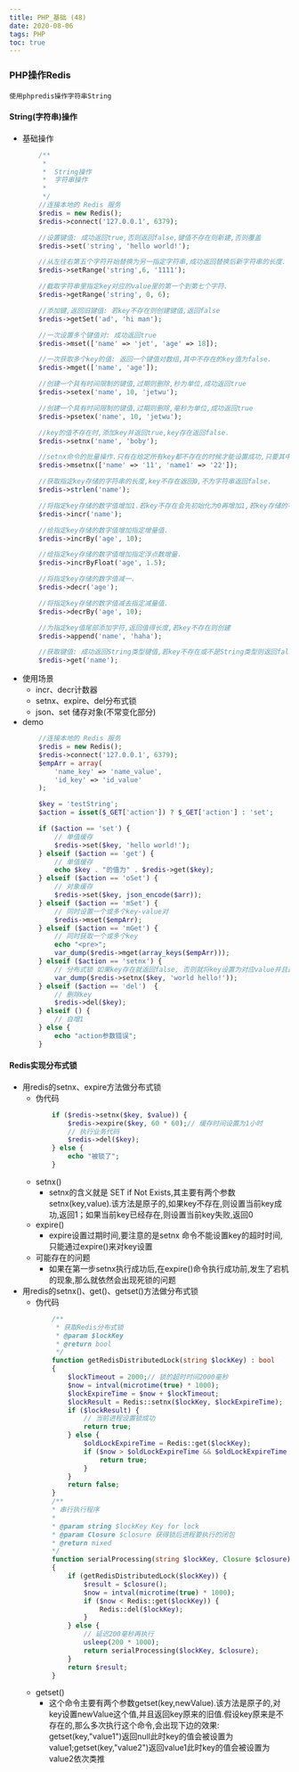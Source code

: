 ```yaml
---
title: PHP_基础 (48)
date: 2020-08-06
tags: PHP 
toc: true
---
```


### PHP操作Redis
    使用phpredis操作字符串String

<!-- more -->

#### String(字符串)操作
- 基础操作
    ```php
        /**
         *
         *  String操作
         *  字符串操作
         * 
         */
        //连接本地的 Redis 服务
        $redis = new Redis();
        $redis->connect('127.0.0.1', 6379);

        //设置键值: 成功返回true,否则返回false,键值不存在则新建,否则覆盖
        $redis->set('string', 'hello world!');

        //从左往右第五个字符开始替换为另一指定字符串,成功返回替换后新字符串的长度.
        $redis->setRange('string',6, '1111'); 

        //截取字符串里指定key对应的value里的第一个到第七个字符.
        $redis->getRange('string', 0, 6);

        //添加键,返回旧键值: 若key不存在则创建键值,返回false
        $redis->getSet('ad', 'hi man');

        //一次设置多个键值对: 成功返回true
        $redis->mset(['name' => 'jet', 'age' => 18]);

        //一次获取多个key的值: 返回一个键值对数组,其中不存在的key值为false.
        $redis->mget(['name', 'age']);

        //创建一个具有时间限制的键值,过期则删除,秒为单位,成功返回true
        $redis->setex('name', 10, 'jetwu');

        //创建一个具有时间限制的键值,过期则删除,毫秒为单位,成功返回true
        $redis->psetex('name', 10, 'jetwu');

        //key的值不存在时,添加key并返回true,key存在返回false.
        $redis->setnx('name', 'boby');

        //setnx命令的批量操作.只有在给定所有key都不存在的时候才能设置成功,只要其中一个key存在,所有key都无法设置成功.
        $redis->msetnx(['name' => '11', 'name1' => '22']);

        //获取指定key存储的字符串的长度,key不存在返回0,不为字符串返回false.
        $redis->strlen('name');

        //将指定key存储的数字值增加1.若key不存在会先初始化为0再增加1,若key存储的不是整数值则返回false.成功返回key新值.
        $redis->incr('name');

        //给指定key存储的数字值增加指定增量值.
        $redis->incrBy('age', 10);

        //给指定key存储的数字值增加指定浮点数增量.
        $redis->incrByFloat('age', 1.5);

        //将指定key存储的数字值减一.
        $redis->decr('age');

        //将指定key存储的数字值减去指定减量值.
        $redis->decrBy('age', 10);

        //为指定key值尾部添加字符,返回值得长度,若key不存在则创建
        $redis->append('name', 'haha');

        //获取键值: 成功返回String类型键值,若key不存在或不是String类型则返回false
        $redis->get('name');
    ```
- 使用场景
    * incr、decr计数器
    * setnx、expire、del分布式锁
    * json、set 储存对象(不常变化部分)
- demo
    ```php
        //连接本地的 Redis 服务
        $redis = new Redis();
        $redis->connect('127.0.0.1', 6379);
        $empArr = array(
            'name_key' => 'name_value',
            'id_key' => 'id_value'
        );

        $key = 'testString';
        $action = isset($_GET['action']) ? $_GET['action'] : 'set';

        if ($action == 'set') {
            // 单值缓存
            $redis->set($key, 'hello world!');
        } elseif ($action == 'get') {
            // 单值缓存
            echo $key . "的值为" . $redis->get($key);
        } elseif ($action == 'oSet') {
            // 对象缓存
            $redis->set($key, json_encode($arr));
        } elseif ($action == 'mSet') {
            // 同时设置一个或多个key-value对
            $redis->mset($empArr);
        } elseif ($action == 'mGet') {
            // 同时获取一个或多个key
            echo "<pre>";
            var_dump($redis->mget(array_keys($empArr)));
        } elseif ($action == 'setnx') {
            // 分布式锁 如果key存在就返回false, 否则就将key设置为对应value并且返回true
            var_dump($redis->setnx($key, 'world hello!'));
        } elseif ($action == 'del')  {
            // 删除key
            $redis->del($key);
        } elseif () {
            // 自增1
        } else {
            echo "action参数错误";
        }
    ```

#### Redis实现分布式锁
- 用redis的setnx、expire方法做分布式锁
    * 伪代码
        ```php
            if ($redis->setnx($key, $value)) {
                $redis->expire($key, 60 * 60);// 缓存时间设置为1小时
                // 执行业务代码
                $redis->del($key);
            } else {
                echo "被锁了";
            }
        ```
    * setnx()
        * setnx的含义就是 SET if Not Exists,其主要有两个参数setnx(key,value).该方法是原子的,如果key不存在,则设置当前key成功,返回1；如果当前key已经存在,则设置当前key失败,返回0
    * expire()
        * expire设置过期时间,要注意的是setnx 命令不能设置key的超时时间,只能通过expire()来对key设置
    * 可能存在的问题
        * 如果在第一步setnx执行成功后,在expire()命令执行成功前,发生了宕机的现象,那么就依然会出现死锁的问题
- 用redis的setnx()、get()、getset()方法做分布式锁
    * 伪代码
        ```php
            /**
             * 获取Redis分布式锁
             * @param $lockKey
             * @return bool
             */
            function getRedisDistributedLock(string $lockKey) : bool
            {
                $lockTimeout = 2000;// 锁的超时时间2000毫秒
                $now = intval(microtime(true) * 1000);
                $lockExpireTime = $now + $lockTimeout;
                $lockResult = Redis::setnx($lockKey, $lockExpireTime);
                if ($lockResult) {
                    // 当前进程设置锁成功
                    return true;
                } else {
                    $oldLockExpireTime = Redis::get($lockKey);
                    if ($now > $oldLockExpireTime && $oldLockExpireTime == Redis::getset($lockKey, $lockExpireTime)) {
                        return true;
                    }
                }
                return false;
            }
            /**
            * 串行执行程序
            *
            * @param string $lockKey Key for lock
            * @param Closure $closure 获得锁后进程要执行的闭包
            * @return mixed
            */
            function serialProcessing(string $lockKey, Closure $closure)
            {
                if (getRedisDistributedLock($lockKey)) {
                    $result = $closure();
                    $now = intval(microtime(true) * 1000);
                    if ($now < Redis::get($lockKey)) {
                        Redis::del($lockKey); 
                    }
                } else {
                    // 延迟200毫秒再执行
                    usleep(200 * 1000);
                    return serialProcessing($lockKey, $closure);
                }
                return $result;
            }
        ```
    * getset()
        * 这个命令主要有两个参数getset(key,newValue).该方法是原子的,对key设置newValue这个值,并且返回key原来的旧值.假设key原来是不存在的,那么多次执行这个命令,会出现下边的效果: getset(key,"value1")返回null此时key的值会被设置为value1;getset(key,"value2")返回value1此时key的值会被设置为value2依次类推







